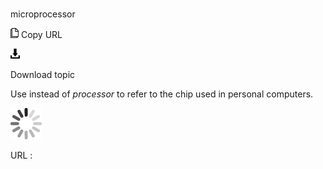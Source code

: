 # 

microprocessor

![Copy URL](media/microprocessor/Copy.png)
Copy URL

![Download](media/microprocessor/Download.png)

Download topic

Use instead of *processor* to refer to the chip used in personal computers.

![In progress](media/microprocessor/activity-large.gif)

URL :
